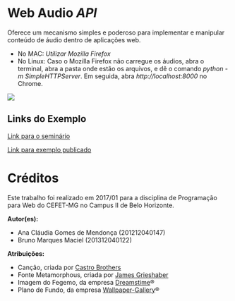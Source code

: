 # Web Audio *API*

Oferece um mecanismo simples e poderoso para implementar e manipular conteúdo de áudio dentro de aplicações web.
- No MAC: *Utilizar Mozilla Firefox*
- No Linux: Caso o Mozilla Firefox não carregue os áudios, abra o terminal, abra a pasta onde estão os arquivos, e dê o comando *python -m SimpleHTTPServer*. Em seguida, abra *http://localhost:8000* no Chrome.

![](/images/screenshot.png)


## Links do Exemplo

[Link para o seminário](https://gmanaclaudia.github.io/web-audio/seminario/apresentacao.html#/)

[Link para exemplo publicado](https://fegemo.github.io/cefet-web-weblot/apis/web-audio/)

# Créditos

Este trabalho foi realizado em 2017/01 para a disciplina de Programação para Web do CEFET-MG no Campus II de Belo Horizonte.

**Autor(es):**

* Ana Cláudia Gomes de Mendonça (201212040147)
* Bruno Marques Maciel (201312040122)

**Atribuições:**

* Canção, criada por [Castro Brothers](http://alendadoheroi.com.br/)
* Fonte Metamorphous, criada por [James Grieshaber](https://fonts.google.com/specimen/Metamorphous)
* Imagem do Fegemo, da empresa [Dreamstime](https://thumbs.dreamstime.com/)®
* Plano de Fundo, da empresa [Wallpaper-Gallery](http://wallpaper-gallery.net/wallpapers/paper-wallpaper.html)®
